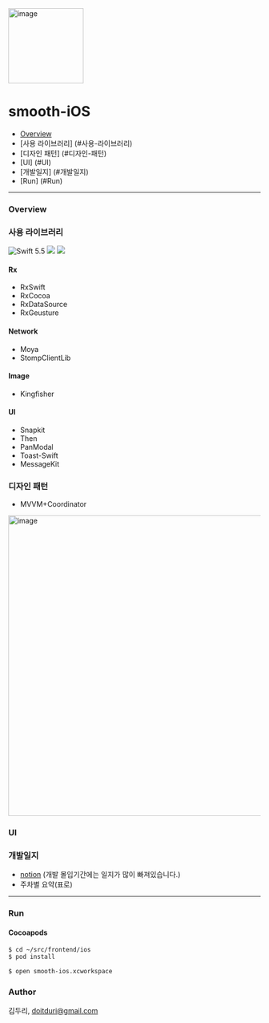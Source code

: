 <img width="150" alt="image" src="https://user-images.githubusercontent.com/26545623/153772497-99d25d73-bc61-4fa4-9ca7-d2607b21d6f9.png">

# smooth-iOS

- [Overview](#Overview)
- [사용 라이브러리] (#사용-라이브러리)
- [디자인 패턴] (#디자인-패턴)
- [UI] (#UI)
- [개발일지] (#개발일지)
- [Run] (#Run)


-----
### Overview

### 사용 라이브러리
<img src="https://img.shields.io/badge/Swift-5.5-orange.svg" alt="Swift 5.5"> <img src="https://img.shields.io/badge/Xcode-13.2.1-blue.svg">
<img src="https://img.shields.io/badge/CocoaPod-1.11.3-red.svg">

#### Rx
- RxSwift
- RxCocoa
- RxDataSource
- RxGeusture 

#### Network
- Moya
- StompClientLib

#### Image
- Kingfisher

#### UI
- Snapkit
- Then
- PanModal
- Toast-Swift
- MessageKit

### 디자인 패턴
- MVVM+Coordinator
<img width="600" alt="image" src="https://user-images.githubusercontent.com/26545623/153773438-46ce820a-8686-432c-8162-4cdaa3a69895.png">

### UI 
### 개발일지
- [notion](https://doitduri.notion.site/7ea66898d85e4679bfd4773471de6eef?v=f6ea07e4a18145f4af8e5f8568c3a2c4) (개발 몰입기간에는 일지가 많이 빠져있습니다.)
- 주차별 요약(표로)

----
### Run
#### Cocoapods
```bash
$ cd ~/src/frontend/ios
$ pod install
```

```bash 
$ open smooth-ios.xcworkspace 
```

### Author
김두리, doitduri@gmail.com
